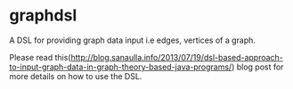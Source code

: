 graphdsl
========

A DSL for providing graph data input i.e edges, vertices of a graph.

Please read this(http://blog.sanaulla.info/2013/07/19/dsl-based-approach-to-input-graph-data-in-graph-theory-based-java-programs/) blog post for more details on how to use the DSL.
